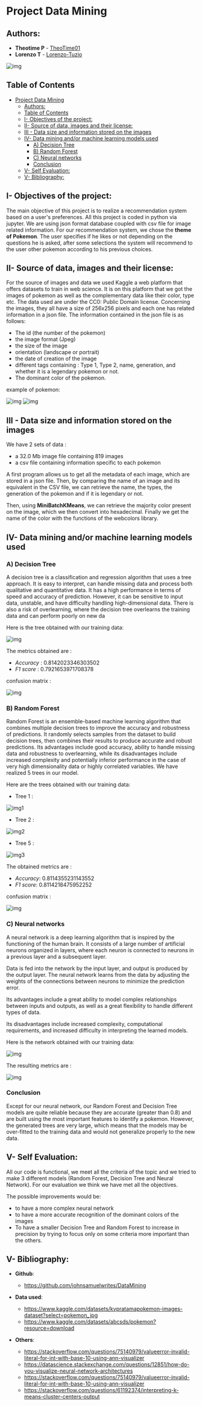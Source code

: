 # Project Data Mining
## Authors:
- **Theotime P** - [TheoTime01](https://github.com/TheoTime01)
- **Lorenzo T** - [Lorenzo-Tuzio](https://github.com/Lorenzo-Tuzio)

![img](img/Project-Architecture.png)

## Table of Contents
- [Project Data Mining](#project-data-mining)
  - [Authors:](#authors)
  - [Table of Contents](#table-of-contents)
  - [I- Objectives of the project:](#i--objectives-of-the-project)
  - [II- Source of data, images and their license:](#ii--source-of-data-images-and-their-license)
  - [III - Data size and information stored on the images](#iii---data-size-and-information-stored-on-the-images)
  - [IV- Data mining and/or machine learning models used](#iv--data-mining-andor-machine-learning-models-used)
    - [A) Decision Tree](#a-decision-tree)
    - [B) Random Forest](#b-random-forest)
    - [C) Neural networks](#c-neural-networks)
    - [Conclusion](#conclusion)
  - [V- Self Evaluation:](#v--self-evaluation)
  - [V- Bibliography:](#v--bibliography)


## I- Objectives of the project:
The main objective of this project is to realize a recommendation system based on a user's preferences. All this project is coded in python via jupyter. We are using json format database coupled with csv file for image related information. For our recommendation system, we chose the **theme of Pokemon**. 
The user specifies if he likes or not depending on the questions he is asked, after some selections the system will recommend to the user other pokemon according to his previous choices.

## II- Source of data, images and their license:
For the source of images and data we used Kaggle a web platform that offers datasets to train in web science. It is on this platform that we got the images of pokemon as well as the complementary data like their color, type etc. The data used are under the CC0: Public Domain license. Concerning the images, they all have a size of 256x256 pixels and each one has related information in a json file. The information contained in the json file is as follows:
- The id (the number of the pokemon)
- the image format (Jpeg)
- the size of the image
- orientation (landscape or portrait)
- the date of creation of the image
- different tags containing : Type 1, Type 2, name, generation, and whether it is a legendary pokemon or not.
- The dominant color of the pokemon.

example of pokemon:

![img](img/1.jpg)
![img](img/1_data.jpg)


## III - Data size and information stored on the images
We have 2 sets of data :
- a 32.0 Mb image file containing 819 images
- a csv file containing information specific to each pokemon

A first program allows us to get all the metadata of each image, which are stored in a json file. Then, by comparing the name of an image and its equivalent in the CSV file, we can retrieve the name, the types, the generation of the pokemon and if it is legendary or not. 

Then, using **MiniBatchKMeans**, we can retrieve the majority color present on the image, which we then convert into hexadecimal. Finally we get the name of the color with the functions of the webcolors library.

## IV- Data mining and/or machine learning models used
### A) Decision Tree
A decision tree is a classification and regression algorithm that uses a tree approach. It is easy to interpret, can handle missing data and process both qualitative and quantitative data. It has a high performance in terms of speed and accuracy of prediction. However, it can be sensitive to input data, unstable, and have difficulty handling high-dimensional data. There is also a risk of overlearning, where the decision tree overlearns the training data and can perform poorly on new da

Here is the tree obtained with our training data: 

![img](img/decisiontree.png)

The metrics obtained are : 
- _Accuracy_ : 0.8142023346303502
- _F1 score_ : 0.7921653971708378

confusion matrix : 

![img](img/decisiontreecm.png)

### B) Random Forest
Random Forest is an ensemble-based machine learning algorithm that combines multiple decision trees to improve the accuracy and robustness of predictions. 
It randomly selects samples from the dataset to build decision trees, then combines their results to produce accurate and robust predictions. 
Its advantages include good accuracy, ability to handle missing data and robustness to overlearning, while its disadvantages include increased complexity and potentially inferior performance in the case of very high dimensionality data or highly correlated variables. 
We have realized 5 trees in our model.

Here are the trees obtained with our training data: 
- Tree 1 :

![img1](img/arbre1.png)

- Tree 2 :
  
![img2](img/arbre2.png)

- Tree 5 :

![img3](img/arbre5.png)


The obtained metrics are : 
- _Accuracy_: 0.8114355231143552
- _F1 score_: 0.8114218475952252

confusion matrix : 

![img](img/arbrecm.png)

### C) Neural networks

A neural network is a deep learning algorithm that is inspired by the functioning of the human brain. It consists of a large number of artificial neurons organized in layers, where each neuron is connected to neurons in a previous layer and a subsequent layer. 

Data is fed into the network by the input layer, and output is produced by the output layer. The neural network learns from the data by adjusting the weights of the connections between neurons to minimize the prediction error. 

Its advantages include a great ability to model complex relationships between inputs and outputs, as well as a great flexibility to handle different types of data. 

Its disadvantages include increased complexity, computational requirements, and increased difficulty in interpreting the learned models.

Here is the network obtained with our training data:

![img](img/model.png)

The resulting metrics are :

![img](img/model2.png)

### Conclusion

Except for our neural network, our Random Forest and Decision Tree models are quite reliable because they are accurate (greater than 0.8) and are built using the most important features to identify a pokemon. However, the generated trees are very large, which means that the models may be over-fitted to the training data and would not generalize properly to the new data.
## V- Self Evaluation:

All our code is functional, we meet all the criteria of the topic and we tried to make 3 different models (Random Forest, Decision Tree and Neural Network). For our evaluation we think we have met all the objectives.

The possible improvements would be:
- to have a more complex neural network 
- to have a more accurate recognition of the dominant colors of the images
- To have a smaller Decision Tree and Random Forest to increase in precision by trying to focus only on some criteria more important than the others.

## V- Bibliography:
- **Github**:
  - https://github.com/johnsamuelwrites/DataMining

- **Data used**:
  - https://www.kaggle.com/datasets/kvpratamapokemon-images-dataset?select=pokemon_jpg
  - https://www.kaggle.com/datasets/abcsds/pokemon?resource=download

- **Others**:
  - https://stackoverflow.com/questions/75140979/valueerror-invalid-literal-for-int-with-base-10-using-ann-visualizer
  - https://datascience.stackexchange.com/questions/12851/how-do-you-visualize-neural-network-architectures
  - https://stackoverflow.com/questions/75140979/valueerror-invalid-literal-for-int-with-base-10-using-ann-visualizer
  - https://stackoverflow.com/questions/61192374/interpreting-k-means-cluster-centers-output